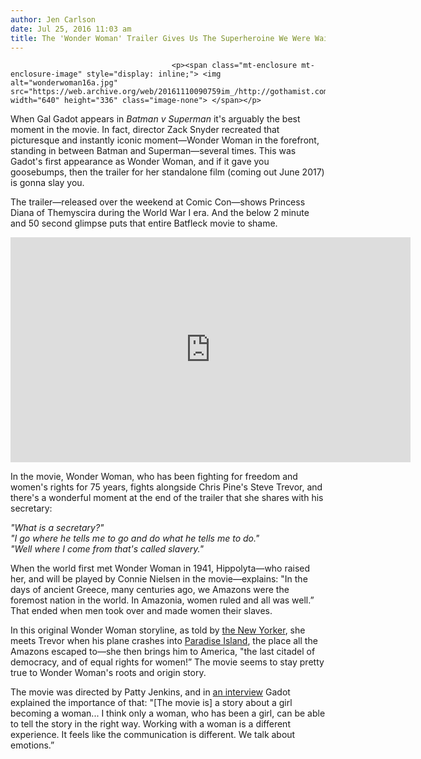 ```yaml
---
author: Jen Carlson
date: Jul 25, 2016 11:03 am
title: The 'Wonder Woman' Trailer Gives Us The Superheroine We Were Waiting For
---
```


	
										<p><span class="mt-enclosure mt-enclosure-image" style="display: inline;"> <img alt="wonderwoman16a.jpg" src="https://web.archive.org/web/20161110090759im_/http://gothamist.com/attachments/arts_jen/wonderwoman16a.jpg" width="640" height="336" class="image-none"> </span></p>

<p>When Gal Gadot appears in <em>Batman v Superman</em> it&apos;s arguably the best moment in the movie. In fact, director Zack Snyder recreated that picturesque and instantly iconic moment&#x2014;Wonder Woman in the forefront, standing in between Batman and Superman&#x2014;several times. This was Gadot&apos;s first appearance as Wonder Woman, and if it gave you goosebumps, then the trailer for her standalone film (coming out June 2017) is gonna slay you. </p>

<p>The trailer&#x2014;released over the weekend at Comic Con&#x2014;shows Princess Diana of Themyscira during the World War I era. And the below 2 minute and 50 second glimpse puts that entire Batfleck movie to shame.</p>

<p><iframe width="640" height="360" src="https://web.archive.org/web/20161110090759if_/https://www.youtube.com/embed/5lGoQhFb4NM" frameborder="0" allowfullscreen></iframe></p>

<p>In the movie, Wonder Woman, who has been fighting for freedom and women&apos;s rights for 75 years, fights alongside Chris Pine&apos;s Steve Trevor, and there&apos;s a wonderful moment at the end of the trailer that she shares with his secretary:</p>

<p><em>&quot;What is a secretary?&quot;<br>
&quot;I go where he tells me to go and do what he tells me to do.&quot;<br>
&quot;Well where I come from that&apos;s called slavery.&quot;</em></p>

<p>When the world first met Wonder Woman in 1941, Hippolyta&#x2014;who raised her, and will be played by Connie Nielsen in the movie&#x2014;explains: &quot;In the days of ancient Greece, many centuries ago, we Amazons were the foremost nation in the world. In Amazonia, women ruled and all was well.&#x201D; That ended when men took over and made women their slaves. </p>

<p>In this original Wonder Woman storyline, as told by <a href="https://web.archive.org/web/20161110090759/http://www.newyorker.com/magazine/2014/09/22/last-amazon">the New Yorker</a>, she meets Trevor when his plane crashes into <a href="https://web.archive.org/web/20161110090759/http://dc.wikia.com/wiki/Paradise_Island">Paradise Island</a>, the place all the Amazons escaped to&#x2014;she then brings him to America, &quot;the last citadel of democracy, and of equal rights for women!&#x201D; The movie seems to stay pretty true to Wonder Woman&apos;s roots and origin story.</p>

<p>The movie was directed by Patty Jenkins, and in <a href="https://web.archive.org/web/20161110090759/http://www.vulture.com/2016/07/gal-gadot-wonder-woman-needed-female-director.html">an interview</a> Gadot explained the importance of that: &quot;[The movie is] a story about a girl becoming a woman... I think only a woman, who has been a girl, can be able to tell the story in the right way. Working with a woman is a different experience. It feels like the communication is different. We talk about emotions.&#x201D;</p>					
										
									
				